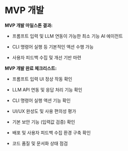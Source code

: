 # MVP 개발

<p><strong>MVP 개발 마일스톤 결과:</strong></p><ul><li><p>프롬프트 입력 및 LLM 연동이 가능한 최소 기능 AI 에이전트</p></li><li><p>CLI 명령어 실행 등 기본적인 액션 수행 가능</p></li><li><p>사용자 피드백 수집 및 개선 기반 마련</p></li></ul><p><strong>MVP 개발 완료 체크리스트:</strong></p><ul><li><p>프롬프트 입력 UI 정상 작동 확인</p></li><li><p>LLM API 연동 및 응답 처리 기능 확인</p></li><li><p>CLI 명령어 실행 액션 기능 확인</p></li><li><p>UI/UX 완성도 및 사용 편의성 평가</p></li><li><p>기본 보안 기능 (입력값 검증) 확인</p></li><li><p>배포 및 사용자 피드백 수집 환경 구축 확인</p></li><li><p>코드 품질 및 문서화 상태 점검</p></li></ul>